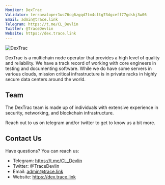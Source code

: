 ```yaml
---
Moniker: DexTrac
Validator: terravaloper1wc76cg6zgqd7tm4cltg73dgceff77gdshj3w06
Email: admin@trace.link
Telegram: https://t.me/CL_Devlin
Twitter: @TraceDevlin
Website: https://dex.trace.link
---
```


![DexTrac](DexTrac.PNG)

DexTrac is a multichain node operator that provides a high level of quality and reliability.
We have a track record of working with core engineers in testing and documenting software.
While we do have some servers in various clouds, mission critical infrastructure is in private racks in highly secure data centers around the world.

## Team
The DexTrac team is made up of individuals with extensive experience in security, networking, and blockchain infrastructure.

Reach out to us on telegram and/or twitter to get to know us a bit more.

## Contact Us

Have questions? You can reach us:

- Telegram: https://t.me/CL_Devlin
- Twitter: @TraceDevlin
- Email: admin@trace.link
- Website: https://dex.trace.link
